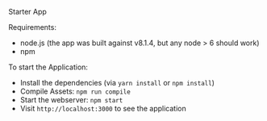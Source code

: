 Starter App

Requirements:

* node.js (the app was built against v8.1.4, but any node > 6 should work)
* npm

To start the Application:

* Install the dependencies (via `yarn install` or `npm install`)
* Compile Assets: `npm run compile`
* Start the webserver: `npm start`
* Visit `http://localhost:3000` to see the application
